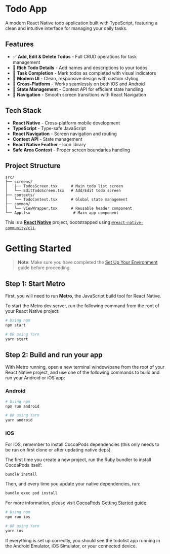# Todo App

A modern React Native todo application built with TypeScript, featuring a clean and intuitive interface for managing your daily tasks.

## Features

- ✅ **Add, Edit & Delete Todos** - Full CRUD operations for task management
- 📝 **Rich Todo Details** - Add names and descriptions to your todos
- 🎯 **Task Completion** - Mark todos as completed with visual indicators
- 🎨 **Modern UI** - Clean, responsive design with custom styling
- 📱 **Cross-Platform** - Works seamlessly on both iOS and Android
- 🔄 **State Management** - Context API for efficient state handling
- 🧭 **Navigation** - Smooth screen transitions with React Navigation

## Tech Stack

- **React Native** - Cross-platform mobile development
- **TypeScript** - Type-safe JavaScript
- **React Navigation** - Screen navigation and routing
- **Context API** - State management
- **React Native Feather** - Icon library
- **Safe Area Context** - Proper screen boundaries handling

## Project Structure

```
src/
├── screens/
│   ├── TodosScreen.tsx      # Main todo list screen
│   └── EditTodoScreen.tsx   # Add/Edit todo screen
├── contexts/
│   └── TodoContext.tsx      # Global state management
├── common/
│   └── ViewWrapper.tsx      # Reusable header component
└── App.tsx                   # Main app component
```

This is a [**React Native**](https://reactnative.dev) project, bootstrapped using [`@react-native-community/cli`](https://github.com/react-native-community/cli).

# Getting Started

> **Note**: Make sure you have completed the [Set Up Your Environment](https://reactnative.dev/docs/set-up-your-environment) guide before proceeding.

## Step 1: Start Metro

First, you will need to run **Metro**, the JavaScript build tool for React Native.

To start the Metro dev server, run the following command from the root of your React Native project:

```sh
# Using npm
npm start

# OR using Yarn
yarn start
```

## Step 2: Build and run your app

With Metro running, open a new terminal window/pane from the root of your React Native project, and use one of the following commands to build and run your Android or iOS app:

### Android

```sh
# Using npm
npm run android

# OR using Yarn
yarn android
```

### iOS

For iOS, remember to install CocoaPods dependencies (this only needs to be run on first clone or after updating native deps).

The first time you create a new project, run the Ruby bundler to install CocoaPods itself:

```sh
bundle install
```

Then, and every time you update your native dependencies, run:

```sh
bundle exec pod install
```

For more information, please visit [CocoaPods Getting Started guide](https://guides.cocoapods.org/using/getting-started.html).

```sh
# Using npm
npm run ios

# OR using Yarn
yarn ios
```

If everything is set up correctly, you should see the todolist app running in the Android Emulator, iOS Simulator, or your connected device.

